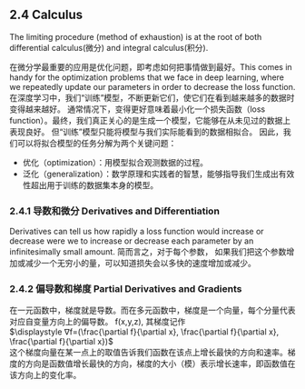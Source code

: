 ## 2.4 Calculus
The limiting procedure (method of exhaustion) is at the root of both differential calculus(微分) and integral calculus(积分). 

在微分学最重要的应用是优化问题，即考虑如何把事情做到最好。This comes in handy for the optimization problems that we face in deep learning, where we repeatedly update our parameters in order to decrease the loss function. 在深度学习中，我们“训练”模型，不断更新它们，使它们在看到越来越多的数据时变得越来越好。 通常情况下，变得更好意味着最小化一个损失函数（loss function）。最终，我们真正关心的是生成一个模型，它能够在从未见过的数据上表现良好。 但“训练”模型只能将模型与我们实际能看到的数据相拟合。 因此，我们可以将拟合模型的任务分解为两个关键问题：
* 优化（optimization）：用模型拟合观测数据的过程。
* 泛化（generalization）：数学原理和实践者的智慧，能够指导我们生成出有效性超出用于训练的数据集本身的模型。

### 2.4.1 导数和微分 Derivatives and Differentiation
Derivatives can tell us how rapidly a loss function would increase or decrease were we to increase or decrease each parameter by an infinitesimally small amount. 简而言之，对于每个参数， 如果我们把这个参数增加或减少一个无穷小的量，可以知道损失会以多快的速度增加或减少。

### 2.4.2 偏导数和梯度 Partial Derivatives and Gradients

在一元函数中，梯度就是导数。而在多元函数中，梯度是一个向量，每个分量代表对应自变量方向上的偏导数。 f(x,y,z), 其梯度记作 \
$\displaystyle ∇f=(\frac{\partial f}{\partial x}, \frac{\partial f}{\partial x}, \frac{\partial f}{\partial x})$ \
这个梯度向量在某一点上的取值告诉我们函数在该点上增长最快的方向和速率。梯度的方向是函数值增长最快的方向，梯度的大小（模）表示增长速率，即函数值在该方向上的变化率。